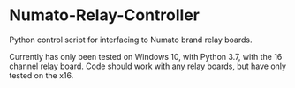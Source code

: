 # Numato-Relay-Controller
Python control script for interfacing to Numato brand relay boards. 

Currently has only been tested on Windows 10, with Python 3.7, with the 16 channel relay board. Code should work with any relay boards, but have only tested on the x16. 
